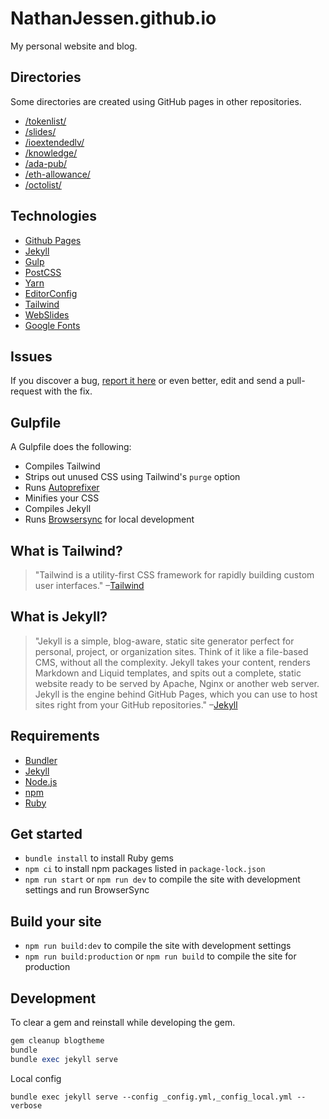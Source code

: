 # NathanJessen.github.io

My personal website and blog.

## Directories

Some directories are created using GitHub pages in other repositories.

* [/tokenlist/](https://github.com/nathanjessen/tokenlist)
* [/slides/](https://github.com/nathanjessen/slides)
* [/ioextendedlv/](https://github.com/nathanjessen/ioextendedlv)
* [/knowledge/](https://github.com/nathanjessen/knowledge/)
* [/ada-pub/](https://github.com/nathanjessen/ada-pub/)
* [/eth-allowance/](https://github.com/nathanjessen/eth-allowance/)
* [/octolist/](https://github.com/nathanjessen/octolist/)

## Technologies

* [Github Pages](http://pages.github.com/)
* [Jekyll](http://jekyllrb.com/)
* [Gulp](http://gulpjs.com/)
* [PostCSS](http://postcss.org/)
* [Yarn](https://yarnpkg.com/)
* [EditorConfig](http://editorconfig.org/)
* [Tailwind](https://tailwindcss.com)
* [WebSlides](https://webslides.tv/)
* [Google Fonts](https://fonts.google.com/)

## Issues

If you discover a bug, [report it here](https://github.com/nathanjessen/nathanjessen.github.com/issues) or even better, edit and send a pull-request with the fix.

## Gulpfile

A Gulpfile does the following:

* Compiles Tailwind
* Strips out unused CSS using Tailwind's `purge` option
* Runs [Autoprefixer](https://github.com/postcss/autoprefixer)
* Minifies your CSS
* Compiles Jekyll
* Runs [Browsersync](https://www.browsersync.io/) for local development

## What is Tailwind?

>"Tailwind is a utility-first CSS framework for rapidly building custom user interfaces."
–[Tailwind](https://tailwindcss.com)

## What is Jekyll?

>"Jekyll is a simple, blog-aware, static site generator perfect for personal, project, or organization sites. Think of it like a file-based CMS, without all the complexity. Jekyll takes your content, renders Markdown and Liquid templates, and spits out a complete, static website ready to be served by Apache, Nginx or another web server. Jekyll is the engine behind GitHub Pages, which you can use to host sites right from your GitHub repositories."
–[Jekyll](https://jekyllrb.com/)

## Requirements

* [Bundler](http://bundler.io/)
* [Jekyll](https://jekyllrb.com/)
* [Node.js](https://nodejs.org/en/)
* [npm](https://www.npmjs.com/)
* [Ruby](https://www.ruby-lang.org/en/)

## Get started

* `bundle install` to install Ruby gems
* `npm ci` to install npm packages listed in `package-lock.json`
* `npm run start` or `npm run dev` to compile the site with development settings and run BrowserSync

## Build your site

* `npm run build:dev` to compile the site with development settings
* `npm run build:production` or `npm run build` to compile the site for production

## Development

To clear a gem and reinstall while developing the gem.

```ruby
gem cleanup blogtheme
bundle
bundle exec jekyll serve
```

Local config

`bundle exec jekyll serve --config _config.yml,_config_local.yml --verbose`

